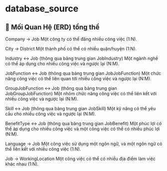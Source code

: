 # database_source

## 🧠 Mối Quan Hệ (ERD) tổng thể

Company → Job
Một công ty có thể đăng nhiều công việc (1:N).

City → District
Một thành phố có thể có nhiều quận/huyện (1:N).

Industry ↔ Job (thông qua bảng trung gian JobIndustry)
Một ngành nghề có thể áp dụng cho nhiều công việc và ngược lại (N:M).

JobFunction ↔ Job (thông qua bảng trung gian JobJobFunction)
Một chức năng công việc có thể liên quan tới nhiều công việc và ngược lại (N:M).

GroupJobFunction ↔ Job (thông qua bảng trung gian JobGroupJobFunction)
Một nhóm chức năng công việc có thể liên kết với nhiều công việc và ngược lại (N:M).

Skill ↔ Job (thông qua bảng trung gian JobSkill)
Một kỹ năng có thể yêu cầu cho nhiều công việc và ngược lại (N:M).

BenefitType ↔ Job (thông qua bảng trung gian JobBenefit)
Một phúc lợi có thể áp dụng cho nhiều công việc và một công việc có thể có nhiều phúc lợi (N:M).

Language → Job
Một công việc sử dụng một ngôn ngữ, và một ngôn ngữ có thể liên kết với nhiều công việc (1:N).

Job → WorkingLocation
Một công việc có thể có nhiều địa điểm làm việc khác nhau (1:N).